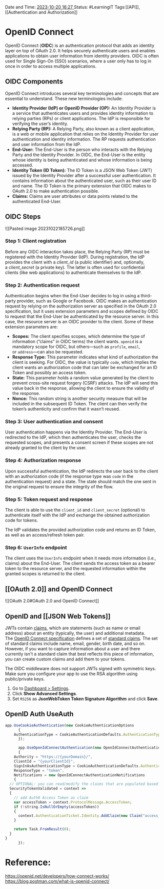 Date and Time: <u> 2023-10-20 16:27 </u>
Status: #LearningIT
Tags:[[API]], [[Authentication and Authorization]]

# OpenID Connect
OpenID Connect (**OIDC**) is an authentication protocol that adds an identity layer on top of OAuth 2.0. It helps securely authenticate users and enables applications to obtain user information from identity providers. OIDC is often used for Single Sign-On (SSO) scenarios, where a user only has to log in once in order to access multiple applications.

## OIDC Components

OpenID Connect introduces several key terminologies and concepts that are essential to understand. These new terminologies include:

- **Identity Provider (IdP) or OpenID Provider (OP):** An Identity Provider is a service that authenticates users and provides identity information to relying parties (RPs) or client applications. The IdP is responsible for verifying the user’s identity.
- **Relying Party (RP):** A Relying Party, also known as a client application, is a web or mobile application that relies on the Identity Provider for user authentication and identity information. The RP requests authentication and user information from the IdP.
- **End-User:** The End-User is the person who interacts with the Relying Party and the Identity Provider. In OIDC, the End-User is the entity whose identity is being authenticated and whose information is being accessed.
- **Identity Token (ID Token):** The ID Token is a JSON Web Token (JWT) issued by the Identity Provider after a successful user authentication. It contains information about the authenticated user, such as their user ID and name. The ID Token is the primary extension that OIDC makes to OAuth 2.0 to make authentication possible.
- **Claims:** Claims are user attributes or data points related to the authenticated End-User.

## OIDC Steps
![[Pasted image 20231022185726.png]]
### Step 1: Client registration

Before any OIDC interaction takes place, the Relying Party (RP) must be registered with the Identity Provider (IdP). During registration, the IdP provides the client with a _client_id_ (a public identifier) and, optionally, a _client_secret_ (a private key). The latter is often used for confidential clients (like web applications) to authenticate themselves to the IdP.

### Step 2: Authentication request

Authentication begins when the End-User decides to log in using a third-party provider, such as Google or Facebook. OIDC makes an authentication request by relying on the authorization server as specified in the OAuth 2.0 specification, but it uses extension parameters and scopes defined by OIDC to request that the End-User be authenticated by the resource server. In this case, the resource server is an OIDC provider to the client. Some of these extension parameters are:

- **Scopes:** The client specifies scopes, which determine the type of information (“claims” in OIDC terms) the client wants. `openid` is a mandatory scope for OIDC, but others—such as `profile`, `email`, or `address`—can also be requested.
- **Response Type:** This parameter indicates what kind of authorization the client is seeking. For OIDC, the value is typically `code`, which implies the client wants an authorization code that can later be exchanged for an ID Token and possibly an access token.
- **State:** This parameter holds a random value generated by the client to prevent cross-site request forgery (CSRF) attacks. The IdP will send this value back in the response, allowing the client to ensure the validity of the response.
- **Nonce:** This random string is another security measure that will be included in the subsequent ID Token. The client can then verify the token’s authenticity and confirm that it wasn’t reused.

### **Step 3: User authentication and consent**

User authentication happens via the Identity Provider. The End-User is redirected to the IdP, which then authenticates the user, checks the requested scopes, and presents a consent screen if these scopes are not already granted to the client by the user.

### **Step 4: Authorization response**

Upon successful authentication, the IdP redirects the user back to the client with an authorization code (if the response type was `code` in the authentication request) and a state. The state should match the one sent in the original request to ensure the integrity of the flow.

### **Step 5: Token request and response**

The client is able to use the `client_id` and `client_secret` (optional) to authenticate itself with the IdP and exchange the obtained authorization code for tokens.

The IdP validates the provided authorization code and returns an ID Token, as well as an access/refresh token pair.

### **Step 6: `UserInfo` endpoint**

The client uses the `UserInfo` endpoint when it needs more information (i.e., claims) about the End-User. The client sends the access token as a bearer token to the resource server, and the requested information within the granted scopes is returned to the client.
## [[OAuth 2.0]] and OpenID Connect
![[OAuth 2.0#OAuth 2.0 and OpenID Connect]]


## OpenID and [[JSON Web Tokens]]

JWTs contain [claims](https://auth0.com/docs/secure/tokens/json-web-tokens/json-web-token-claims), which are statements (such as name or email address) about an entity (typically, the user) and additional metadata. The [OpenID Connect specification](https://openid.net/specs/openid-connect-core-1_0.html) defines a set of [standard claims](https://openid.net/specs/openid-connect-core-1_0.html#StandardClaims). The set of standard claims include name, email, gender, birth date, and so on. However, if you want to capture information about a user and there currently isn't a standard claim that best reflects this piece of information, you can create custom claims and add them to your tokens.

The OIDC middleware does not support JWTs signed with symmetric keys. Make sure you configure your app to use the RSA algorithm using public/private keys.

1. Go to [Dashboard > Settings](https://manage.auth0.com/#/applications/{YOUR_AUTH0_CLIENT_ID}/settings).
2. Click **Show Advanced Settings**.
3. Set `RS256` as **JsonWebToken Token Signature Algorithm** and click **Save**.
## OpenID Auth UseAuth
``` js
app.UseCookieAuthentication(new CookieAuthenticationOptions
      {
    AuthenticationType = CookieAuthenticationDefaults.AuthenticationType
      });

      app.UseOpenIdConnectAuthentication(new OpenIdConnectAuthenticationOptions
      {
    Authority = "https://{yourDomain}/",
    ClientId = "{yourClientId}",
    SignInAsAuthenticationType = CookieAuthenticationDefaults.AuthenticationType,
    ResponseType = "token",
    Notifications = new OpenIdConnectAuthenticationNotifications
    {
  // OPTIONAL: you can read/modify the claims that are populated based on the JWT
  SecurityTokenValidated = context =>
  {
    // add Auth0 Access Token as claim
    var accessToken = context.ProtocolMessage.AccessToken;
    if (!string.IsNullOrEmpty(accessToken))
    {
      context.AuthenticationTicket.Identity.AddClaim(new Claim("access_token", accessToken));
    }

    return Task.FromResult(0);
  }
}
      });
```
# Reference:
https://openid.net/developers/how-connect-works/
https://blog.postman.com/what-is-openid-connect/
 